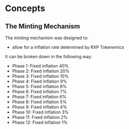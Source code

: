 <!--
order: 0
-->

# Concepts

## The Minting Mechanism

The minting mechanism was designed to:
 - allow for a inflation rate determined by RXP Tokenemics

It can be broken down in the following way: 
- Phase 1: Fixed inflation 40%
- Phase 2: Fixed inflation 20%
- Phase 3: Fixed inflation 10%
- Phase 4: Fixed inflation 9%
- Phase 5: Fixed inflation 8%
- Phase 6: Fixed inflation 7%
- Phase 7: Fixed inflation 6%
- Phase 8: Fixed inflation 5%
- Phase 9: Fixed inflation 4%
- Phase 10: Fixed inflation 3%
- Phase 11: Fixed inflation 2%
- Phase 12: Fixed inflation 1%